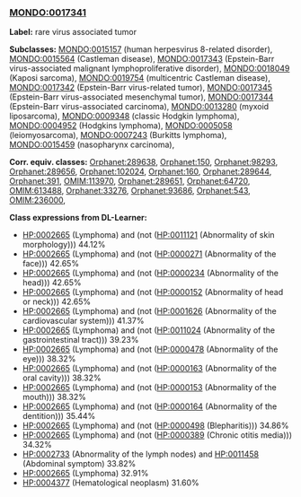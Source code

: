 
### [MONDO:0017341](http://purl.obolibrary.org/obo/MONDO_0017341)
**Label:** rare virus associated tumor

**Subclasses:** [MONDO:0015157](http://purl.obolibrary.org/obo/MONDO_0015157) (human herpesvirus 8-related disorder), [MONDO:0015564](http://purl.obolibrary.org/obo/MONDO_0015564) (Castleman disease), [MONDO:0017343](http://purl.obolibrary.org/obo/MONDO_0017343) (Epstein-Barr virus-associated malignant lymphoproliferative disorder), [MONDO:0018049](http://purl.obolibrary.org/obo/MONDO_0018049) (Kaposi sarcoma), [MONDO:0019754](http://purl.obolibrary.org/obo/MONDO_0019754) (multicentric Castleman disease), [MONDO:0017342](http://purl.obolibrary.org/obo/MONDO_0017342) (Epstein-Barr virus-related tumor), [MONDO:0017345](http://purl.obolibrary.org/obo/MONDO_0017345) (Epstein-Barr virus-associated mesenchymal tumor), [MONDO:0017344](http://purl.obolibrary.org/obo/MONDO_0017344) (Epstein-Barr virus-associated carcinoma), [MONDO:0013280](http://purl.obolibrary.org/obo/MONDO_0013280) (myxoid liposarcoma), [MONDO:0009348](http://purl.obolibrary.org/obo/MONDO_0009348) (classic Hodgkin lymphoma), [MONDO:0004952](http://purl.obolibrary.org/obo/MONDO_0004952) (Hodgkins lymphoma), [MONDO:0005058](http://purl.obolibrary.org/obo/MONDO_0005058) (leiomyosarcoma), [MONDO:0007243](http://purl.obolibrary.org/obo/MONDO_0007243) (Burkitts lymphoma), [MONDO:0015459](http://purl.obolibrary.org/obo/MONDO_0015459) (nasopharynx carcinoma), 

**Corr. equiv. classes:** [Orphanet:289638](http://www.orpha.net/ORDO/Orphanet_289638), [Orphanet:150](http://www.orpha.net/ORDO/Orphanet_150), [Orphanet:98293](http://www.orpha.net/ORDO/Orphanet_98293), [Orphanet:289656](http://www.orpha.net/ORDO/Orphanet_289656), [Orphanet:102024](http://www.orpha.net/ORDO/Orphanet_102024), [Orphanet:160](http://www.orpha.net/ORDO/Orphanet_160), [Orphanet:289644](http://www.orpha.net/ORDO/Orphanet_289644), [Orphanet:391](http://www.orpha.net/ORDO/Orphanet_391), [OMIM:113970](http://purl.obolibrary.org/obo/OMIM_113970), [Orphanet:289651](http://www.orpha.net/ORDO/Orphanet_289651), [Orphanet:64720](http://www.orpha.net/ORDO/Orphanet_64720), [OMIM:613488](http://purl.obolibrary.org/obo/OMIM_613488), [Orphanet:33276](http://www.orpha.net/ORDO/Orphanet_33276), [Orphanet:93686](http://www.orpha.net/ORDO/Orphanet_93686), [Orphanet:543](http://www.orpha.net/ORDO/Orphanet_543), [OMIM:236000](http://purl.obolibrary.org/obo/OMIM_236000), 

**Class expressions from DL-Learner:**

- [HP:0002665](http://purl.obolibrary.org/obo/HP_0002665) (Lymphoma) and (not ([HP:0011121](http://purl.obolibrary.org/obo/HP_0011121) (Abnormality of skin morphology))) 44.12%
- [HP:0002665](http://purl.obolibrary.org/obo/HP_0002665) (Lymphoma) and (not ([HP:0000271](http://purl.obolibrary.org/obo/HP_0000271) (Abnormality of the face))) 42.65%
- [HP:0002665](http://purl.obolibrary.org/obo/HP_0002665) (Lymphoma) and (not ([HP:0000234](http://purl.obolibrary.org/obo/HP_0000234) (Abnormality of the head))) 42.65%
- [HP:0002665](http://purl.obolibrary.org/obo/HP_0002665) (Lymphoma) and (not ([HP:0000152](http://purl.obolibrary.org/obo/HP_0000152) (Abnormality of head or neck))) 42.65%
- [HP:0002665](http://purl.obolibrary.org/obo/HP_0002665) (Lymphoma) and (not ([HP:0001626](http://purl.obolibrary.org/obo/HP_0001626) (Abnormality of the cardiovascular system))) 41.37%
- [HP:0002665](http://purl.obolibrary.org/obo/HP_0002665) (Lymphoma) and (not ([HP:0011024](http://purl.obolibrary.org/obo/HP_0011024) (Abnormality of the gastrointestinal tract))) 39.23%
- [HP:0002665](http://purl.obolibrary.org/obo/HP_0002665) (Lymphoma) and (not ([HP:0000478](http://purl.obolibrary.org/obo/HP_0000478) (Abnormality of the eye))) 38.32%
- [HP:0002665](http://purl.obolibrary.org/obo/HP_0002665) (Lymphoma) and (not ([HP:0000163](http://purl.obolibrary.org/obo/HP_0000163) (Abnormality of the oral cavity))) 38.32%
- [HP:0002665](http://purl.obolibrary.org/obo/HP_0002665) (Lymphoma) and (not ([HP:0000153](http://purl.obolibrary.org/obo/HP_0000153) (Abnormality of the mouth))) 38.32%
- [HP:0002665](http://purl.obolibrary.org/obo/HP_0002665) (Lymphoma) and (not ([HP:0000164](http://purl.obolibrary.org/obo/HP_0000164) (Abnormality of the dentition))) 35.44%
- [HP:0002665](http://purl.obolibrary.org/obo/HP_0002665) (Lymphoma) and (not ([HP:0000498](http://purl.obolibrary.org/obo/HP_0000498) (Blepharitis))) 34.86%
- [HP:0002665](http://purl.obolibrary.org/obo/HP_0002665) (Lymphoma) and (not ([HP:0000389](http://purl.obolibrary.org/obo/HP_0000389) (Chronic otitis media))) 34.32%
- [HP:0002733](http://purl.obolibrary.org/obo/HP_0002733) (Abnormality of the lymph nodes) and [HP:0011458](http://purl.obolibrary.org/obo/HP_0011458) (Abdominal symptom) 33.82%
- [HP:0002665](http://purl.obolibrary.org/obo/HP_0002665) (Lymphoma) 32.91%
- [HP:0004377](http://purl.obolibrary.org/obo/HP_0004377) (Hematological neoplasm) 31.60%


